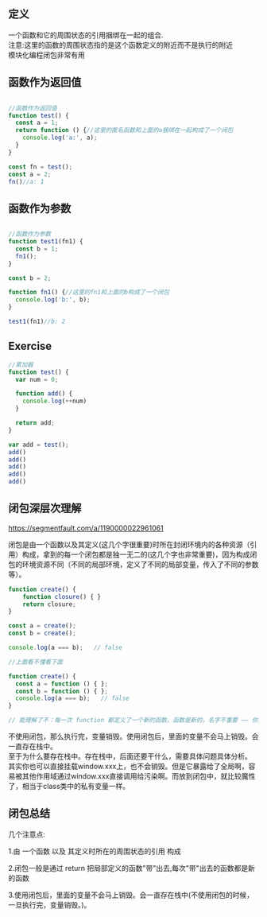## 定义

一个函数和它的周围状态的引用捆绑在一起的组合.<br>
注意:这里的函数的周围状态指的是这个函数定义的附近而不是执行的附近 <br>
模块化编程闭包非常有用

## 函数作为返回值

```javascript

//函数作为返回值
function test() {
  const a = 1;
  return function () {//这里的匿名函数和上面的a捆绑在一起构成了一个闭包
    console.log('a:', a);
  }
}

const fn = test();
const a = 2;
fn()//a: 1

```

## 函数作为参数

```javascript

//函数作为参数
function test1(fn1) {
  const b = 1;
  fn1();
}

const b = 2;

function fn1() {//这里的fn1和上面的b构成了一个闭包
  console.log('b:', b);
}

test1(fn1)//b: 2

```

## Exercise
```javascript
//累加器
function test() {
  var num = 0;

  function add() {
    console.log(++num)
  }

  return add;
}

var add = test();
add()
add()
add()
add()
add()


```

## 闭包深层次理解

https://segmentfault.com/a/1190000022961061

闭包是由一个函数以及其定义(这几个字很重要)时所在封闭环境内的各种资源（引用）构成，拿到的每一个闭包都是独一无二的(这几个字也非常重要)，因为构成闭包的环境资源不同（不同的局部环境，定义了不同的局部变量，传入了不同的参数等）。


```js
function create() {
    function closure() { }
    return closure;
}

const a = create();
const b = create();

console.log(a === b);   // false

//上面看不懂看下面

function create() {
  const a = function () { };
  const b = function () { };
  console.log(a === b);   // false
}

// 能理解了不：每一次 function 都定义了一个新的函数。函数是新的，名字不重要 —— 你能叫小明，别人也能叫小明不是。

```

不使用闭包，那么执行完，变量销毁。使用闭包后，里面的变量不会马上销毁。会一直存在栈中。 <br>
至于为什么要存在栈中。存在栈中，后面还要干什么，需要具体问题具体分析。 <br>
其实你也可以直接挂载window.xxx上，也不会销毁。但是它暴露给了全局啊，容易被其他作用域通过window.xxx直接调用给污染啊。而放到闭包中，就比较魔性了，相当于class类中的私有变量一样。  <br>


## 闭包总结

几个注意点:

1.由 一个函数 以及 其定义时所在的周围状态的引用 构成

2.闭包一般是通过 return 把局部定义的函数"带"出去,每次"带"出去的函数都是新的函数

3.使用闭包后，里面的变量不会马上销毁。会一直存在栈中(不使用闭包的时候，一旦执行完，变量销毁。)。




